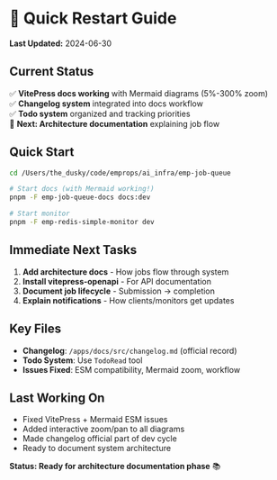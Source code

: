 # 🚀 Quick Restart Guide

**Last Updated:** 2024-06-30

## Current Status
✅ **VitePress docs working** with Mermaid diagrams (5%-300% zoom)  
✅ **Changelog system** integrated into docs workflow  
✅ **Todo system** organized and tracking priorities  
🚧 **Next: Architecture documentation** explaining job flow

## Quick Start
```bash
cd /Users/the_dusky/code/emprops/ai_infra/emp-job-queue

# Start docs (with Mermaid working!)
pnpm -F emp-job-queue-docs docs:dev

# Start monitor
pnpm -F emp-redis-simple-monitor dev
```

## Immediate Next Tasks
1. **Add architecture docs** - How jobs flow through system
2. **Install vitepress-openapi** - For API documentation  
3. **Document job lifecycle** - Submission → completion
4. **Explain notifications** - How clients/monitors get updates

## Key Files
- **Changelog**: `/apps/docs/src/changelog.md` (official record)
- **Todo System**: Use `TodoRead` tool
- **Issues Fixed**: ESM compatibility, Mermaid zoom, workflow

## Last Working On
- Fixed VitePress + Mermaid ESM issues
- Added interactive zoom/pan to all diagrams  
- Made changelog official part of dev cycle
- Ready to document system architecture

**Status: Ready for architecture documentation phase** 📚